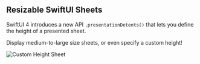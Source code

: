 ## Resizable SwiftUI Sheets

SwiftUI 4 introduces a new API `.presentationDetents()` that lets you define the height of a presented sheet.

Display medium-to-large size sheets, or even specify a custom height!

![Custom Height Sheet](https://user-images.githubusercontent.com/9068436/173081609-5bd0a4b2-e788-4337-b4ee-aa904b1f46be.png)
